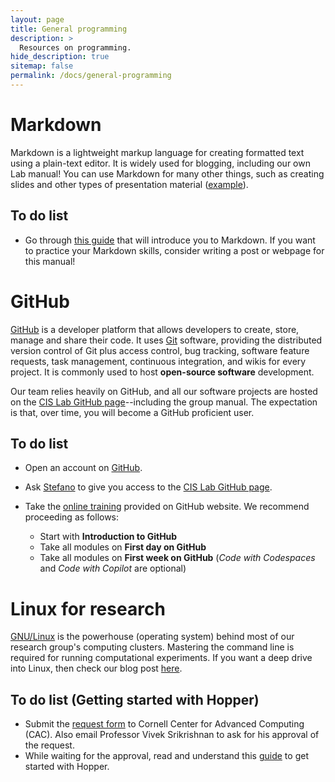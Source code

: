 ```yaml
---
layout: page
title: General programming
description: >
  Resources on programming.
hide_description: true
sitemap: false
permalink: /docs/general-programming
---
```


# Markdown

Markdown is a lightweight markup language for creating formatted text using a plain-text editor. It is widely used for blogging, including our own Lab manual! You can use Markdown for many other things, such as creating slides and other types of presentation material ([example](https://rmarkdown.rstudio.com/index.html)).

## To do list

- Go through [this guide](https://www.markdownguide.org) that will introduce you to Markdown. If you want to practice your Markdown skills, consider writing a post or webpage for this manual!


# GitHub

[GitHub](https://github.com) is a developer platform that allows developers to create, store, manage and share their code. It uses [Git](https://www.git-scm.com) software, providing the distributed version control of Git plus access control, bug tracking, software feature requests, task management, continuous integration, and wikis for every project. It is commonly used to host **open-source software** development.

Our team relies heavily on GitHub, and all our software projects are hosted on the [CIS Lab GitHub page](https://github.com/Critical-Infrastructure-Systems-Lab)--including the group manual. The expectation is that, over time, you will become a GitHub proficient user.

## To do list

- Open an account on [GitHub](https://github.com).

- Ask [Stefano](emailto:galelli@cornell.edu) to give you access to the [CIS Lab GitHub page](https://github.com/Critical-Infrastructure-Systems-Lab).

- Take the [online training](https://skills.github.com) provided on GitHub website. We recommend proceeding as follows:
  - Start with **Introduction to GitHub**
  - Take all modules on **First day on GitHub**
  - Take all modules on **First week on GitHub** (*Code with Codespaces* and *Code with Copilot* are optional)

 
# Linux for research

[GNU/Linux](https://www.gnu.org/gnu/linux-and-gnu.html) is the powerhouse (operating system) behind most of our research group's computing clusters. Mastering the command line is required for running computational experiments. If you want a deep drive into Linux, then check our blog post [here](https://critical-infrastructure-systems-lab.github.io/manual/programming/2024-07-10-tutorial-linux-1/).

## To do list (Getting started with Hopper)

- Submit the [request form](https://www.cac.cornell.edu/services/external/RequestCACid.aspx?ProjectID=vs498_0001) to Cornell Center for Advanced Computing (CAC). Also email Professor Vivek Srikrishnan to ask for his approval of the request.
- While waiting for the approval, read and understand this [guide](https://github.com/Cornell-EWRS/hopper) to get started with Hopper.
  
